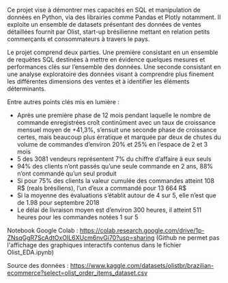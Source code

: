 Ce projet vise à démontrer mes capacités en SQL et manipulation de données en Python, via des librairies comme Pandas et Plotly notamment. Il exploite un ensemble de datasets présentant des données de ventes détaillées fournit par Olist, start-up brésilienne mettant en relation petits commerçants et consommateurs à travers le pays. 

Le projet comprend deux parties. Une première consistant en un ensemble de requêtes SQL destinées à mettre en évidence quelques mesures et performances clés sur l’ensemble des données. Une seconde consistant en une analyse exploratoire des données visant à comprendre plus finement les différentes dimensions des ventes et à identifier  les éléments déterminants.

Entre autres points clés mis en lumière : 
* Après une première phase de 12 mois pendant laquelle le nombre de commande enregistrées croît continûment avec un  taux de croissance mensuel moyen de +41,3%, s’ensuit une seconde phase de croissance certes, mais beaucoup plus érratique et marquée par deux de chutes du volume de commandes  d’environ 20% et 25% en l’espace de 2 et 3 mois
* 5 des 3081 vendeurs représentent 7% du chiffre d’affaire à eux seuls
* 94% des clients n’ont passés qu’une seule commande en 2 ans, 88% n’ont commandé qu’un seul produit
* Si pour 75% des clients la valeur cumulée des commandes atteint 108 R$ (reals brésiliens), l’un d’eux a commandé pour 13 664 R$
* Si la moyenne des évaluations s’établit autour de 4 sur 5, elle n’est que de 1.98 pour septembre 2018
* Le délai de livraison moyen est d’environ 300 heures, il atteint 511 heures pour les commandes notées 1 sur 5

Notebook Google Colab : https://colab.research.google.com/drive/1p-ZNsqGgR7ScAdtOxOIL6XUcm6nvGi70?usp=sharing (Github ne permet pas l'affichage des graphiques interactifs contenus dans le fichier Olist_EDA.ipynb)

Source des données : https://www.kaggle.com/datasets/olistbr/brazilian-ecommerce?select=olist_order_items_dataset.csv 
